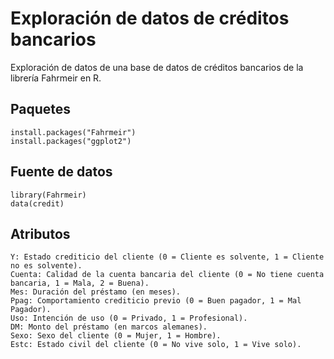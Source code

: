 # Exploración de datos de créditos bancarios

Exploración de datos de una base de datos de créditos bancarios de la librería Fahrmeir en R. 

## Paquetes

	install.packages("Fahrmeir")
	install.packages("ggplot2")

## Fuente de datos
	
	library(Fahrmeir)
	data(credit)
	
## Atributos

	Y: Estado crediticio del cliente (0 = Cliente es solvente, 1 = Cliente no es solvente).
	Cuenta: Calidad de la cuenta bancaria del cliente (0 = No tiene cuenta bancaria, 1 = Mala, 2 = Buena).
	Mes: Duración del préstamo (en meses).
	Ppag: Comportamiento crediticio previo (0 = Buen pagador, 1 = Mal Pagador).
	Uso: Intención de uso (0 = Privado, 1 = Profesional).
	DM: Monto del préstamo (en marcos alemanes).
	Sexo: Sexo del cliente (0 = Mujer, 1 = Hombre).
	Estc: Estado civil del cliente (0 = No vive solo, 1 = Vive solo).